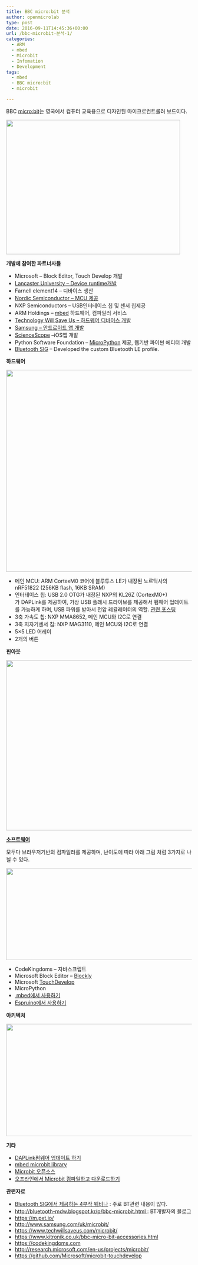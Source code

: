 ```yaml
---
title: BBC micro:bit 분석
author: openmicrolab
type: post
date: 2016-09-11T14:45:36+00:00
url: /bbc-microbit-분석-1/
categories:
  - ARM
  - mbed
  - Microbit
  - Infomation
  - Development
tags:
  - mbed
  - BBC micro:bit
  - microbit

---
```

<p class="p1">
  <span class="s1">BBC <a href="http://microbit.co.uk/"><span class="s2">micro:bit</span></a></span>는 영국에서 컴퓨터 교육용으로 디자인된 마이크로컨트롤러 보드이다<span class="s1">.</span>
</p>

<p class="p1">
  <img loading="lazy" class="alignnone wp-image-3744" src="http://res.cloudinary.com/openmicrolab/image/upload/v1473602467/MicroBit_board_xcvrdp.jpg" width="472" height="364" />
</p>

<p class="p1">
  <strong>개발에 참여한 파트너사들</strong>
</p>

<ul class="ul1">
  <li class="li3">
    <span class="s2">Microsoft</span> – Block Editor, Touch Develop 개발
  </li>
  <li class="li3">
    <a href="https://lancaster-university.github.io/microbit-docs/" target="_blank"><span class="s2">Lancaster University</span> – Device runtime개발</a>
  </li>
  <li class="li3">
    <span class="s2">Farnell element14</span> – 디바이스 생산
  </li>
  <li class="li3">
    <a href="https://www.nordicsemi.com/eng/Products/Bluetooth-low-energy/nRF51822" target="_blank"><span class="s2">Nordic Semiconductor</span> – MCU 제공</a>
  </li>
  <li class="li3">
    <span class="s2">NXP Semiconductors</span> – USB인터테이스 칩 및 센서 칩제공
  </li>
  <li class="li3">
    <span class="s2">ARM Holdings</span> – <a href="https://developer.mbed.org/" target="_blank">mbed</a> 하드웨어, 컴파일러 서비스
  </li>
  <li class="li3">
    <a href="https://www.techwillsaveus.com/" target="_blank"><span class="s2">Technology Will Save Us</span> – 하드웨어 디바이스 개발</a>
  </li>
  <li class="li3">
    <a href="http://www.samsung.com/uk/microbit/" target="_blank"><span class="s2">Samsung</span> – 안드로이드 앱 개발</a>
  </li>
  <li class="li3">
    <a href="https://sciencescope.uk/" target="_blank">ScienceScope</a> –iOS앱 개발
  </li>
  <li class="li3">
    <span class="s2">Python Software Foundation</span> – <a href="https://en.wikipedia.org/wiki/MicroPython"><span class="s2">MicroPython</span></a> 제공, 웹기반 파이썬 에디터 개발
  </li>
  <li class="li3">
    <a href="https://www.bluetooth.com/" target="_blank">Bluetooth SIG</a> &#8211; Developed the custom Bluetooth LE profile.
  </li>
</ul>

<p class="p1">
  <strong>하드웨어</strong>
</p>

<p class="p1">
  <img loading="lazy" class="alignnone wp-image-3745" src="http://res.cloudinary.com/openmicrolab/image/upload/v1473602504/rxubgeld_nw7b6q.png" width="973" height="547" />
</p>

<ul class="ul1">
  <li class="li2">
    <span class="s1">메인</span> MCU: ARM CortexM0 <span class="s1">코어에</span> <span class="s1">블루투스</span> LE<span class="s1">가</span> <span class="s1">내장된</span> <span class="s1">노르딕사의</span> nRF51822 (256KB flash, 16KB SRAM)
  </li>
  <li class="li2">
    <span class="s1">인터테이스</span> <span class="s1">칩</span>: USB 2.0 OTG<span class="s1">가</span> <span class="s1">내장된</span> NXP<span class="s1">의</span> KL26Z (CortexM0+)<span class="s1">가</span> DAPLink를 제공하여, 가상 USB 플래시 드라이브를 <span class="s1">제공해서 펌웨어 업데이트를 가능하게 하며</span>, USB <span class="s1">파워를</span> <span class="s1">받아서</span> <span class="s1">전압</span> <span class="s1">레귤레이터의</span> <span class="s1">역할</span>. <a href="http://openmicrolab.com/cmsis-dap-%EB%9E%80/" target="_blank">관련 포스팅</a>
  </li>
  <li class="li2">
    3<span class="s1">축</span> <span class="s1">가속도</span> <span class="s1">칩</span>: NXP MMA8652, <span class="s1">메인</span> MCU<span class="s1">와</span> I2C<span class="s1">로</span> <span class="s1">연결</span>
  </li>
  <li class="li2">
    3<span class="s1">축</span> <span class="s1">지자기센서</span> <span class="s1">칩</span>: NXP MAG3110, <span class="s1">메인</span> MCU<span class="s1">와</span> I2C<span class="s1">로</span> <span class="s1">연결</span>
  </li>
  <li class="li2">
    5&#215;5 LED 어레이
  </li>
  <li class="li2">
    2개의 버튼
  </li>
</ul>

<p class="p1">
  <strong>핀아웃</strong>
</p>

<p class="p1">
  <img loading="lazy" class="alignnone wp-image-3751" src="http://res.cloudinary.com/openmicrolab/image/upload/v1473604929/microbit_pinout_vatsl4.png" width="547" height="461" />
</p>

<p class="p1">
  <a href="https://www.microbit.co.uk/create-code" target="_blank"><strong>소프트웨어</strong></a>
</p>

<p class="p1">
  모두다 브라우저기반의 컴파일러를 제공하며, 난이도에 따라 아래 그림 처럼 3가지로 나뉠 수 있다.
</p>

<p class="p1">
  <img loading="lazy" class="alignnone wp-image-3748" src="http://res.cloudinary.com/openmicrolab/image/upload/v1473603042/hwbxnjaw_om9xgm.png" width="638" height="249" />
</p>

<ul class="ul1">
  <li class="li5">
    CodeKingdoms<span class="s5"> &#8211; </span><span class="s6">자바스크립트</span>
  </li>
  <li class="li3">
    Microsoft Block Editor &#8211; <a href="https://en.wikipedia.org/wiki/Blockly"><span class="s2">Blockly</span></a>
  </li>
  <li class="li5">
    <span class="s5">Microsoft <a href="https://www.touchdevelop.com/microbit" target="_blank"><span class="s2">TouchDevelop</span></a></span>
  </li>
  <li class="li3">
    MicroPython
  </li>
  <li class="li3">
    <a href="https://developer.mbed.org/teams/microbit/" target="_blank"> mbed에서 사용하기</a>
  </li>
  <li class="li3">
    <a href="http://www.espruino.com/MicroBit" target="_blank">Espruino에서 사용하기</a>
  </li>
</ul>

**아키텍처**

<img loading="lazy" class="alignnone wp-image-3747" src="http://res.cloudinary.com/openmicrolab/image/upload/c_scale,w_576/v1473602763/Architecture-768x432_q9tqcf.png" width="576" height="304" /> 

**기타**

  * <a href="https://www.mbed.com/en/development/hardware/prototyping-production/daplink/daplink-on-kl26z/#Updating_your_DAPLink_firmware" target="_blank">DAPLink펌웨어 업데이트 하기</a>
  * <a href="https://developer.mbed.org/platforms/Microbit/#firmware" target="_blank">mbed microbit library</a>
  * <a href="https://www.microbit.co.uk/open_source#" target="_blank">Microbit 오픈소스</a>
  * <a href="https://lancaster-university.github.io/microbit-docs/offline-toolchains/" target="_blank">오프라인에서 Microbit 컴파일하고 다운로드하기</a>

**관련자료**

  * <a href="https://www.bluetooth.com/news-events/bluetooth-events/webinars" target="_blank">Bluetooth SIG에서 제공하는 4부작 웨비나</a> : 주로 BT관련 내용이 많다.
  * <a href="http://bluetooth-mdw.blogspot.kr/p/bbc-microbit.html" target="_blank">http://bluetooth-mdw.blogspot.kr/p/bbc-microbit.html </a>: BT개발자의 블로그
  * <https://m.pxt.io/>
  * <http://www.samsung.com/uk/microbit/>
  * <a href="https://www.techwillsaveus.com/microbit/" target="_blank">https://www.techwillsaveus.com/microbit/</a>
  * <a href="https://www.kitronik.co.uk/bbc-micro-bit-accessories.html" target="_blank">https://www.kitronik.co.uk/bbc-micro-bit-accessories.html</a>
  * <a href="https://codekingdoms.com" target="_blank">https://codekingdoms.com</a>
  * <a href="http://research.microsoft.com/en-us/projects/microbit/" target="_blank">http://research.microsoft.com/en-us/projects/microbit/</a>
  * <a href="https://github.com/Microsoft/microbit-touchdevelop" target="_blank">https://github.com/Microsoft/microbit-touchdevelop</a>